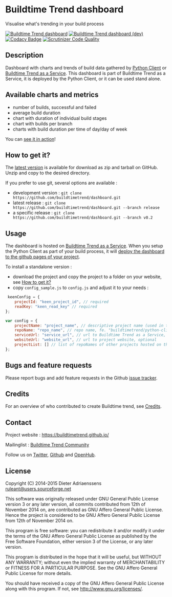 Buildtime Trend dashboard
=========================

Visualise what's trending in your build process

[![Buildtime Trend dashboard](http://img.shields.io/badge/release-v0.2-blue.svg)](https://github.com/buildtimetrend//dashboard/releases/latest)
[![Buildtime Trend dashboard (dev)](http://img.shields.io/badge/dev-v0.3.dev-blue.svg)](https://github.com/buildtimetrend/dashboard/zipball/master)
[![Codacy Badge](https://www.codacy.com/project/badge/78c7e443c0af4e68b4ecc491b9fd304e)](https://www.codacy.com/public/ruleant/dashboard)
[![Scrutinizer Code Quality](https://scrutinizer-ci.com/g/buildtimetrend/dashboard/badges/quality-score.png?b=master)](https://scrutinizer-ci.com/g/buildtimetrend/dashboard/?branch=master)

## Description

Dashboard with charts and trends of build data gathered by [Python Client](https://github.com/buildtimetrend/python-client) or [Buildtime Trend as a Service](https://github.com/buildtimetrend/service).
This dashboard is part of Buildtime Trend as a Service, it is deployed by the Python Client, or it can be used stand alone.

## Available charts and metrics
  - number of builds, successful and failed
  - average build duration
  - chart with duration of individual build stages
  - chart with builds per branch
  - charts with build duration per time of day/day of week

You can [see it in action](http://buildtimetrend.herokuapp.com/dashboard/buildtimetrend/python-lib/index.html)!

## How to get it?

The [latest version](https://github.com/buildtimetrend/dashboard/releases/latest) is available for download as zip and tarball on GitHub. Unzip and copy to the desired directory.

If you prefer to use git, several options are available :

- development version : `git clone https://github.com/buildtimetrend/dashboard.git`
- latest release : `git clone https://github.com/buildtimetrend/dashboard.git --branch release`
- a specific release : `git clone https://github.com/buildtimetrend/dashboard.git --branch v0.2`

## Usage

The dashboard is hosted on [Buildtime Trend as a Service](http://buildtimetrend.herokuapp.com/dashboard/).
When you setup the Python Client as part of your build process, it will [deploy the dashboard to the github pages of your project](https://github.com/buildtimetrend/python-client#integrate-with-travis-ci).

To install a standalone version :

- download the project and copy the project to a folder on your website, see [How to get it?](#how-to-get-it)
- copy `config_sample.js` to `config.js` and adjust it to your needs :

```JavaScript
 keenConfig = {
    projectId: "keen_project_id", // required
    readKey: "keen_read_key" // required
};

var config = {
    projectName: "project_name", // descriptive project name (used in the title), optional
    repoName: "repo_name", // repo name, fe. "buildtimetrend/python-client"
    serviceUrl: "service_url", // url to Buildtime Trend as a Service, fe. https://buildtimetrend-dev.herokuapp.com/, optional
    websiteUrl: "website_url", // url to project website, optional
    projectList: [] // list of repoNames of other projects hosted on the same website, optional
};
```

Bugs and feature requests
-------------------------

Please report bugs and add feature requests in the Github [issue tracker](https://github.com/buildtimetrend/python-lib/issues).


Credits
-------

For an overview of who contributed to create Buildtime trend, see [Credits](https://github.com/buildtimetrend/python-lib/wiki/Credits).

Contact
-------

Project website : https://buildtimetrend.github.io/

Mailinglist : [Buildtime Trend Community](https://groups.google.com/d/forum/buildtimetrend-dev)

Follow us on [Twitter](https://twitter.com/buildtime_trend), [Github](https://github.com/buildtimetrend/python-client) and [OpenHub](https://www.openhub.net/p/buildtime-trend).


License
-------

Copyright (C) 2014-2015 Dieter Adriaenssens <ruleant@users.sourceforge.net>

This software was originally released under GNU General Public License
version 3 or any later version, all commits contributed from
12th of November 2014 on, are contributed as GNU Affero General Public License.
Hence the project is considered to be GNU Affero General Public License
from 12th of November 2014 on.

This program is free software: you can redistribute it and/or modify
it under the terms of the GNU Affero General Public License as published by
the Free Software Foundation, either version 3 of the License, or
any later version.

This program is distributed in the hope that it will be useful,
but WITHOUT ANY WARRANTY; without even the implied warranty of
MERCHANTABILITY or FITNESS FOR A PARTICULAR PURPOSE.  See the
GNU Affero General Public License for more details.

You should have received a copy of the GNU Affero General Public License
along with this program.  If not, see <http://www.gnu.org/licenses/>.
